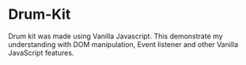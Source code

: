 # Drum-Kit
Drum kit was made using Vanilla Javascript. This demonstrate my understanding with DOM manipulation, Event listener and other Vanilla JavaScript features. 
